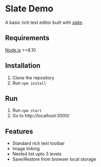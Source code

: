 # Slate Demo
A basic rich text editor built with [slate](https://github.com/ianstormtaylor/slate).

## Requirements
[Node.js](https://nodejs.org/en/download/) >=8.10

## Installation
  1. Clone the repository
  2. Run `npm install`

## Run
  1. Run `npm start`
  2. Go to http://localhost:3000/

## Features
  * Standard rich text toolbar
  * Image linking
  * Nested list upto 3 levels
  * Save/Restore from browser local storage
